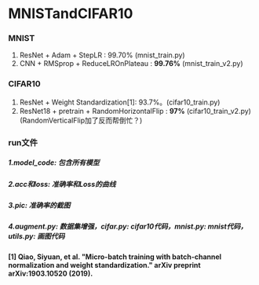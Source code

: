 # MNISTandCIFAR10
### MNIST
1. ResNet + Adam + StepLR : 99.70% (mnist_train.py)
2. CNN + RMSprop + ReduceLROnPlateau : **99.76%** (mnist_train_v2.py)
### CIFAR10
1. ResNet + Weight Standardization[1]: 93.7%。(cifar10_train.py)
2. ResNet18 + pretrain + RandomHorizontalFlip : **97%** (cifar10_train_v2.py) (RandomVerticalFlip加了反而帮倒忙？)
### run文件
##### 1.model_code: 包含所有模型
##### 2.acc和loss: 准确率和Loss的曲线
##### 3.pic: 准确率的截图
##### 4.augment.py: 数据集增强，cifar.py: cifar10代码，mnist.py: mnist代码，utils.py: 画图代码

#### [1] Qiao, Siyuan, et al. "Micro-batch training with batch-channel normalization and weight standardization." arXiv preprint arXiv:1903.10520 (2019). 

